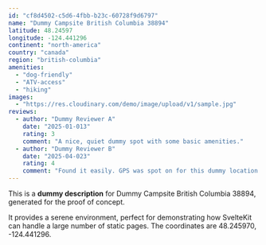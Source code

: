```yaml
---
id: "cf8d4502-c5d6-4fbb-b23c-60728f9d6797"
name: "Dummy Campsite British Columbia 38894"
latitude: 48.24597
longitude: -124.441296
continent: "north-america"
country: "canada"
region: "british-columbia"
amenities:
  - "dog-friendly"
  - "ATV-access"
  - "hiking"
images:
  - "https://res.cloudinary.com/demo/image/upload/v1/sample.jpg"
reviews:
  - author: "Dummy Reviewer A"
    date: "2025-01-013"
    rating: 3
    comment: "A nice, quiet dummy spot with some basic amenities."
  - author: "Dummy Reviewer B"
    date: "2025-04-023"
    rating: 4
    comment: "Found it easily. GPS was spot on for this dummy location."
---
```


This is a **dummy description** for Dummy Campsite British Columbia 38894, generated for the proof of concept.

It provides a serene environment, perfect for demonstrating how SvelteKit can handle a large number of static pages. The coordinates are 48.245970, -124.441296.
